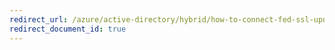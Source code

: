 ```yaml
---
redirect_url: /azure/active-directory/hybrid/how-to-connect-fed-ssl-update
redirect_document_id: true
---
```

